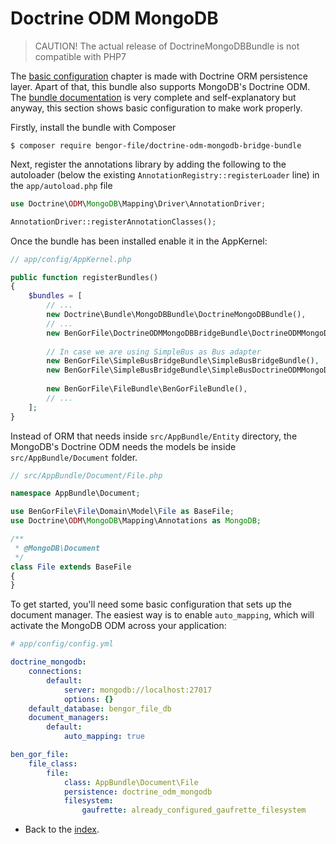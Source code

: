 # Doctrine ODM MongoDB

> CAUTION! The actual release of DoctrineMongoDBBundle is not compatible with PHP7

The [basic configuration](basic_configuration.md) chapter is made with Doctrine ORM persistence layer.
Apart of that, this bundle also supports MongoDB's Doctrine ODM. The [bundle documentation][1] is
very complete and self-explanatory but anyway, this section shows basic configuration to make work
properly.

Firstly, install the bundle with Composer
```shell
$ composer require bengor-file/doctrine-odm-mongodb-bridge-bundle
```
Next, register the annotations library by adding the following to the autoloader
(below the existing `AnnotationRegistry::registerLoader` line) in the `app/autoload.php` file
```php
use Doctrine\ODM\MongoDB\Mapping\Driver\AnnotationDriver;

AnnotationDriver::registerAnnotationClasses();
```
Once the bundle has been installed enable it in the AppKernel:
```php
// app/config/AppKernel.php

public function registerBundles()
{
    $bundles = [
        // ...
        new Doctrine\Bundle\MongoDBBundle\DoctrineMongoDBBundle(),
        // ...
        new BenGorFile\DoctrineODMMongoDBBridgeBundle\DoctrineODMMongoDBBridgeBundle(),  
        
        // In case we are using SimpleBus as Bus adapter
        new BenGorFile\SimpleBusBridgeBundle\SimpleBusBridgeBundle(),
        new BenGorFile\SimpleBusBridgeBundle\SimpleBusDoctrineODMMongoDBBridgeBundle(),
        
        new BenGorFile\FileBundle\BenGorFileBundle(),
        // ...
    ];
}
```
Instead of ORM that needs inside `src/AppBundle/Entity` directory, the MongoDB's Doctrine ODM needs the models be
inside `src/AppBundle/Document` folder.
```php
// src/AppBundle/Document/File.php

namespace AppBundle\Document;

use BenGorFile\File\Domain\Model\File as BaseFile;
use Doctrine\ODM\MongoDB\Mapping\Annotations as MongoDB;

/**
 * @MongoDB\Document
 */
class File extends BaseFile
{
}
```
To get started, you'll need some basic configuration that sets up the document manager. The easiest way is to enable
`auto_mapping`, which will activate the MongoDB ODM across your application:
```yml
# app/config/config.yml

doctrine_mongodb:
    connections:
        default:
            server: mongodb://localhost:27017
            options: {}
    default_database: bengor_file_db
    document_managers:
        default:
            auto_mapping: true

ben_gor_file:
    file_class:
        file:
            class: AppBundle\Document\File
            persistence: doctrine_odm_mongodb
            filesystem:
                gaufrette: already_configured_gaufrette_filesystem
```

- Back to the [index](index.md).

[1]: http://symfony.com/doc/current/bundles/DoctrineMongoDBBundle/index.html
